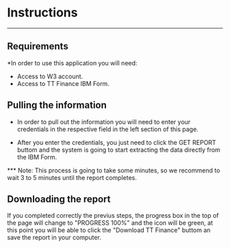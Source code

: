 


# Instructions
-------------------------------------------------

## Requirements

 *In order to use this application you will need:

- Access to W3 account.
- Access to TT Finance IBM Form.

## Pulling the information

- In order to pull out the information you will need to enter your credentials in the respective field in the left section of this page.

- After you enter the credentials, you just need to click the GET REPORT buttom and the system is going to start extracting the data directly from the IBM Form.

*** Note: This process is going to take some minutes, so we recommend to wait 3 to 5 minutes until the report completes.

## Downloading the report

If you completed correctly the previus steps, the progress box in the top of the page will change to "PROGRESS 100%" and the icon will be green, at this point you will be able to click the "Download TT Finance" buttom  an save the report in your computer.


